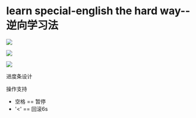 # learn special-english the hard way--逆向学习法  

![](https://app.yinxiang.com/shard/s52/res/a9098d04-c3bf-42f5-9c36-fd840427f02b/%E5%9B%BE%E7%89%87.jpg)  

![](https://ooo.0o0.ooo/2016/08/26/57bfd6d9a7c08.jpg)  

![](https://www.baidu.com/img/bdlogo.gif)  


进度条设计  

操作支持  
* 空格 == 暂停
* '<' == 回滚6s

